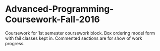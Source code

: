 # Advanced-Programming-Coursework-Fall-2016
Coursework for 1st semester coursework block. Box ordering model form with fail classes kept in. Commented sections are for show of work progress.
